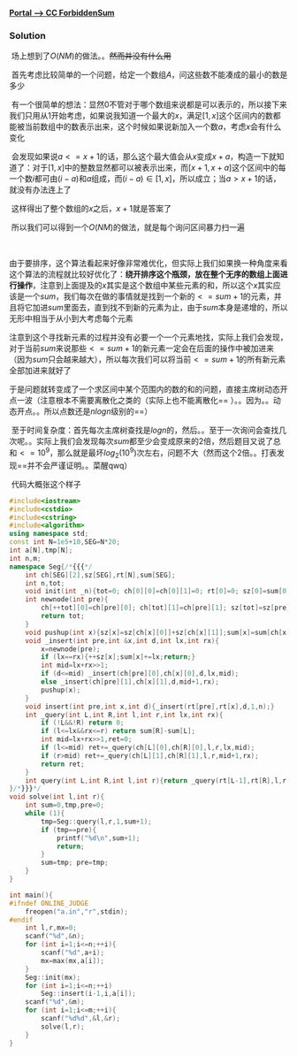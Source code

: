 [**Portal --> CC ForbiddenSum**](https://www.codechef.com/problems/FRBSUM)

### Solution

​	场上想到了$O(NM)$的做法。。~~然而并没有什么用~~

​	首先考虑比较简单的一个问题，给定一个数组$A$，问这些数不能凑成的最小的数是多少

​	有一个很简单的想法：显然$0$不管对于哪个数组来说都是可以表示的，所以接下来我们只用从$1$开始考虑，如果说我知道一个最大的$x$，满足$[1,x]$这个区间内的数都能被当前数组中的数表示出来，这个时候如果说新加入一个数$a$，考虑$x$会有什么变化

​	会发现如果说$a<=x+1$的话，那么这个最大值会从$x$变成$x+a$，构造一下就知道了：对于$[1,x]$中的整数显然都可以被表示出来，而$[x+1,x+a]$这个区间中的每一个数$i$都可由$(i-a)$和$a$组成，而$(i-a)\in [1,x]$，所以成立；当$a>x+1$的话，就没有办法连上了

​	这样得出了整个数组的$x$之后，$x+1$就是答案了

​	所以我们可以得到一个$O(NM)$的做法，就是每个询问区间暴力扫一遍

​	

​	由于要排序，这个算法看起来好像非常难优化，但实际上我们如果换一种角度来看这个算法的流程就比较好优化了：**绕开排序这个瓶颈，放在整个无序的数组上面进行操作**，注意到上面提及的$x$其实是这个数组中某些元素的和，所以这个$x$其实应该是一个$sum$，我们每次在做的事情就是找到一个新的$<=sum+1$的元素，并且将它加进$sum$里面去，直到找不到新的元素为止，由于$sum$本身是递增的，所以无形中相当于从小到大考虑每个元素

​	注意到这个寻找新元素的过程并没有必要一个一个元素地找，实际上我们会发现，对于当前$sum$来说那些$<=sum+1$的新元素一定会在后面的操作中被加进来（因为$sum$只会越来越大），所以每次我们可以将当前$<=sum+1$的所有新元素全部加进来就好了

​	于是问题就转变成了一个求区间中某个范围内的数的和的问题，直接主席树动态开点一波（注意根本不需要离散化之类的（实际上也不能离散化== ）。。因为。。动态开点。。所以点数还是$nlogn$级别的==）

​	至于时间复杂度：首先每次主席树查找是$logn$的，然后。。至于一次询问会查找几次呢。。实际上我们会发现每次$sum$都至少会变成原来的$2$倍，然后题目又说了总和$<=10^9$，那么就是最坏$log_2(10^9)$次左右，问题不大（然而这个$2$倍。。打表发现==并不会严谨证明。。菜醒qwq）



​	代码大概张这个样子

```C++
#include<iostream>
#include<cstdio>
#include<cstring>
#include<algorithm>
using namespace std;
const int N=1e5+10,SEG=N*20;
int a[N],tmp[N];
int n,m;
namespace Seg{/*{{{*/
	int ch[SEG][2],sz[SEG],rt[N],sum[SEG];
	int n,tot;
	void init(int _n){tot=0; ch[0][0]=ch[0][1]=0; rt[0]=0; sz[0]=sum[0]=0; n=_n;}
	int newnode(int pre){
		ch[++tot][0]=ch[pre][0]; ch[tot][1]=ch[pre][1]; sz[tot]=sz[pre]; sum[tot]=sum[pre];
		return tot;
	}
	void pushup(int x){sz[x]=sz[ch[x][0]]+sz[ch[x][1]];sum[x]=sum[ch[x][0]]+sum[ch[x][1]];}
	void _insert(int pre,int &x,int d,int lx,int rx){
		x=newnode(pre);
		if (lx==rx){++sz[x];sum[x]+=lx;return;}
		int mid=lx+rx>>1;
		if (d<=mid) _insert(ch[pre][0],ch[x][0],d,lx,mid);
		else _insert(ch[pre][1],ch[x][1],d,mid+1,rx);
		pushup(x);
	}
	void insert(int pre,int x,int d){_insert(rt[pre],rt[x],d,1,n);}
	int _query(int L,int R,int l,int r,int lx,int rx){
		if (!L&&!R) return 0;
		if (l<=lx&&rx<=r) return sum[R]-sum[L];
		int mid=lx+rx>>1,ret=0;
		if (l<=mid) ret+=_query(ch[L][0],ch[R][0],l,r,lx,mid);
		if (r>mid) ret+=_query(ch[L][1],ch[R][1],l,r,mid+1,rx);
		return ret;
	}
	int query(int L,int R,int l,int r){return _query(rt[L-1],rt[R],l,r,1,n);}
}/*}}}*/
void solve(int l,int r){
	int sum=0,tmp,pre=0;
	while (1){
		tmp=Seg::query(l,r,1,sum+1);
		if (tmp==pre){
			printf("%d\n",sum+1);
			return;
		}
		sum=tmp; pre=tmp;
	}
}

int main(){
#ifndef ONLINE_JUDGE
	freopen("a.in","r",stdin);
#endif
	int l,r,mx=0;
	scanf("%d",&n);
	for (int i=1;i<=n;++i){
		scanf("%d",a+i);
		mx=max(mx,a[i]);
	}
	Seg::init(mx);
	for (int i=1;i<=n;++i)
		Seg::insert(i-1,i,a[i]);
	scanf("%d",&m);
	for (int i=1;i<=m;++i){
		scanf("%d%d",&l,&r);
		solve(l,r);
	}
}
```

